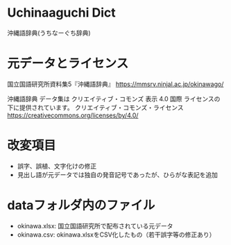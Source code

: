 # Uchinaaguchi Dict

沖縄語辞典(うちなーぐち辞典)


# 元データとライセンス

国立国語研究所資料集5『沖縄語辞典』
https://mmsrv.ninjal.ac.jp/okinawago/

沖縄語辞典 データ集は クリエイティブ・コモンズ 表示 4.0 国際 ライセンスの下に提供されています。
クリエイティブ・コモンズ・ライセンス
https://creativecommons.org/licenses/by/4.0/


# 改変項目

- 誤字、誤植、文字化けの修正
- 見出し語が元データでは独自の発音記号であったが、ひらがな表記を追加


# dataフォルダ内のファイル

- okinawa.xlsx: 国立国語研究所で配布されている元データ
- okinawa.csv: okinawa.xlsxをCSV化したもの（若干誤字等の修正あり）

